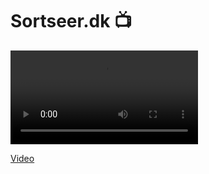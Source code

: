 # Sortseer.dk 📺

<video src="/caspervk/sortseer/raw/branch/master/img/sortseer.mp4" controls></video>

[Video](https://git.caspervk.net/caspervk/sortseer/raw/branch/master/img/sortseer.mp4)
